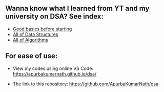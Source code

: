 ## Wanna know what I learned from YT and my university on DSA? See index:
- [Good basics before starting](https://github.com/ApurbaKumarNath/dsa/tree/a92046e859eaeb9c8a3e30c3fcac5182c81b10ca/Basics%20%26%20Sorting%20Techniques)
- [All of Data Structures](https://github.com/ApurbaKumarNath/dsa/tree/a92046e859eaeb9c8a3e30c3fcac5182c81b10ca/Data%20Structures)
- [All of Algorithms](https://github.com/ApurbaKumarNath/dsa/tree/44fe5f39822d127fb9194cdf6358fabf455acde0/3_Algorithms/Lab%20work)

## For ease of use:
- View my codes using online VS Code: https://apurbakumarnath.github.io/dsa/

- The link to this repository: https://github.com/ApurbaKumarNath/dsa
